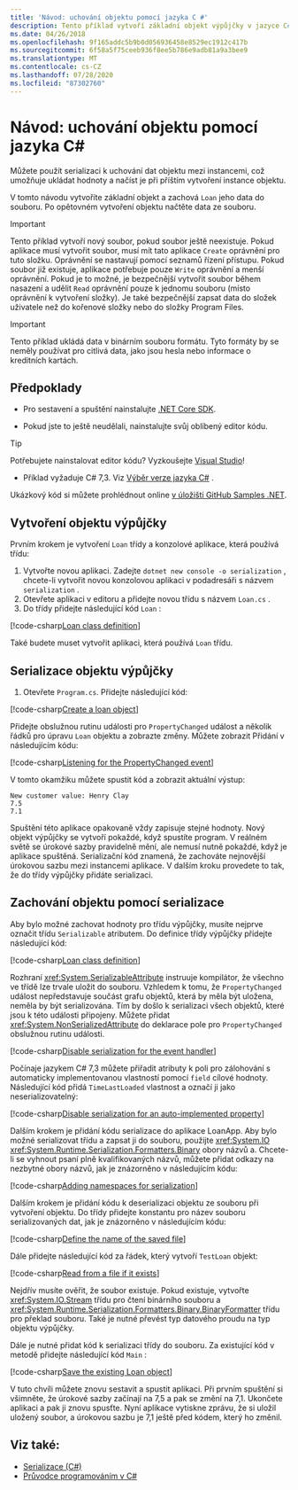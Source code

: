```yaml
---
title: 'Návod: uchování objektu pomocí jazyka C #'
description: Tento příklad vytvoří základní objekt výpůjčky v jazyce C# a uchová jeho data do souboru a pak vytvoří nový objekt s daty ze souboru.
ms.date: 04/26/2018
ms.openlocfilehash: 9f165addc5b9b0d056936458e8529ec1912c417b
ms.sourcegitcommit: 6f58a5f75ceeb936f8ee5b786e9adb81a9a3bee9
ms.translationtype: MT
ms.contentlocale: cs-CZ
ms.lasthandoff: 07/28/2020
ms.locfileid: "87302760"
---
```

# <a name="walkthrough-persisting-an-object-using-c"></a>Návod: uchování objektu pomocí jazyka C\#

Můžete použít serializaci k uchování dat objektu mezi instancemi, což umožňuje ukládat hodnoty a načíst je při příštím vytvoření instance objektu.

V tomto návodu vytvoříte základní objekt a zachová `Loan` jeho data do souboru. Po opětovném vytvoření objektu načtěte data ze souboru.

> [!IMPORTANT]
> Tento příklad vytvoří nový soubor, pokud soubor ještě neexistuje. Pokud aplikace musí vytvořit soubor, musí mít tato aplikace `Create` oprávnění pro tuto složku. Oprávnění se nastavují pomocí seznamů řízení přístupu. Pokud soubor již existuje, aplikace potřebuje pouze `Write` oprávnění a menší oprávnění. Pokud je to možné, je bezpečnější vytvořit soubor během nasazení a udělit `Read` oprávnění pouze k jednomu souboru (místo oprávnění k vytvoření složky). Je také bezpečnější zapsat data do složek uživatele než do kořenové složky nebo do složky Program Files.

> [!IMPORTANT]
> Tento příklad ukládá data v binárním souboru formátu. Tyto formáty by se neměly používat pro citlivá data, jako jsou hesla nebo informace o kreditních kartách.

## <a name="prerequisites"></a>Předpoklady

- Pro sestavení a spuštění nainstalujte [.NET Core SDK](https://dotnet.microsoft.com/download).

- Pokud jste to ještě neudělali, nainstalujte svůj oblíbený editor kódu.

> [!TIP]
> Potřebujete nainstalovat editor kódu? Vyzkoušejte [Visual Studio](https://visualstudio.com/downloads)!

- Příklad vyžaduje C# 7,3. Viz [Výběr verze jazyka C#](../../../language-reference/configure-language-version.md) .

Ukázkový kód si můžete prohlédnout online [v úložišti GitHub Samples .NET](https://github.com/dotnet/samples/tree/master/csharp/serialization).

## <a name="creating-the-loan-object"></a>Vytvoření objektu výpůjčky

Prvním krokem je vytvoření `Loan` třídy a konzolové aplikace, která používá třídu:

1. Vytvořte novou aplikaci. Zadejte `dotnet new console -o serialization` , chcete-li vytvořit novou konzolovou aplikaci v podadresáři s názvem `serialization` .
1. Otevřete aplikaci v editoru a přidejte novou třídu s názvem `Loan.cs` .
1. Do třídy přidejte následující kód `Loan` :

[!code-csharp[Loan class definition](../../../../../samples/snippets/csharp/serialization/Loan.cs#1)]

Také budete muset vytvořit aplikaci, která používá `Loan` třídu.

## <a name="serialize-the-loan-object"></a>Serializace objektu výpůjčky

1. Otevřete `Program.cs`. Přidejte následující kód:

[!code-csharp[Create a loan object](../../../../../samples/snippets/csharp/serialization/Program.cs#1)]

Přidejte obslužnou rutinu události pro `PropertyChanged` událost a několik řádků pro úpravu `Loan` objektu a zobrazte změny. Můžete zobrazit Přidání v následujícím kódu:

[!code-csharp[Listening for the PropertyChanged event](../../../../../samples/snippets/csharp/serialization/Program.cs#2)]

V tomto okamžiku můžete spustit kód a zobrazit aktuální výstup:

```console
New customer value: Henry Clay
7.5
7.1
```

Spuštění této aplikace opakovaně vždy zapisuje stejné hodnoty. Nový objekt výpůjčky se vytvoří pokaždé, když spustíte program. V reálném světě se úrokové sazby pravidelně mění, ale nemusí nutně pokaždé, když je aplikace spuštěná. Serializační kód znamená, že zachováte nejnovější úrokovou sazbu mezi instancemi aplikace. V dalším kroku provedete to tak, že do třídy výpůjčky přidáte serializaci.

## <a name="using-serialization-to-persist-the-object"></a>Zachování objektu pomocí serializace

Aby bylo možné zachovat hodnoty pro třídu výpůjčky, musíte nejprve označit třídu `Serializable` atributem. Do definice třídy výpůjčky přidejte následující kód:

[!code-csharp[Loan class definition](../../../../../samples/snippets/csharp/serialization/Loan.cs#2)]

Rozhraní <xref:System.SerializableAttribute> instruuje kompilátor, že všechno ve třídě lze trvale uložit do souboru. Vzhledem k tomu, že `PropertyChanged` událost nepředstavuje součást grafu objektů, která by měla být uložena, neměla by být serializována. Tím by došlo k serializaci všech objektů, které jsou k této události připojeny. Můžete přidat <xref:System.NonSerializedAttribute> do deklarace pole pro `PropertyChanged` obslužnou rutinu události.

[!code-csharp[Disable serialization for the event handler](../../../../../samples/snippets/csharp/serialization/Loan.cs#3)]

Počínaje jazykem C# 7,3 můžete přiřadit atributy k poli pro zálohování s automaticky implementovanou vlastností pomocí `field` cílové hodnoty. Následující kód přidá `TimeLastLoaded` vlastnost a označí ji jako neserializovatelný:

[!code-csharp[Disable serialization for an auto-implemented property](../../../../../samples/snippets/csharp/serialization/Loan.cs#4)]

Dalším krokem je přidání kódu serializace do aplikace LoanApp. Aby bylo možné serializovat třídu a zapsat ji do souboru, použijte <xref:System.IO> <xref:System.Runtime.Serialization.Formatters.Binary> obory názvů a. Chcete-li se vyhnout psaní plně kvalifikovaných názvů, můžete přidat odkazy na nezbytné obory názvů, jak je znázorněno v následujícím kódu:

[!code-csharp[Adding namespaces for serialization](../../../../../samples/snippets/csharp/serialization/Program.cs#3)]

Dalším krokem je přidání kódu k deserializaci objektu ze souboru při vytvoření objektu. Do třídy přidejte konstantu pro název souboru serializovaných dat, jak je znázorněno v následujícím kódu:

[!code-csharp[Define the name of the saved file](../../../../../samples/snippets/csharp/serialization/Program.cs#4)]

Dále přidejte následující kód za řádek, který vytvoří `TestLoan` objekt:

[!code-csharp[Read from a file if it exists](../../../../../samples/snippets/csharp/serialization/Program.cs#5)]

Nejdřív musíte ověřit, že soubor existuje. Pokud existuje, vytvořte <xref:System.IO.Stream> třídu pro čtení binárního souboru a <xref:System.Runtime.Serialization.Formatters.Binary.BinaryFormatter> třídu pro překlad souboru. Také je nutné převést typ datového proudu na typ objektu výpůjčky.

Dále je nutné přidat kód k serializaci třídy do souboru. Za existující kód v metodě přidejte následující kód `Main` :

[!code-csharp[Save the existing Loan object](../../../../../samples/snippets/csharp/serialization/Program.cs#6)]

V tuto chvíli můžete znovu sestavit a spustit aplikaci. Při prvním spuštění si všimněte, že úrokové sazby začínají na 7,5 a pak se změní na 7,1. Ukončete aplikaci a pak ji znovu spusťte. Nyní aplikace vytiskne zprávu, že si uložil uložený soubor, a úrokovou sazbu je 7,1 ještě před kódem, který ho změnil.

## <a name="see-also"></a>Viz také:

- [Serializace (C#)](index.md)
- [Průvodce programováním v C#](../../index.md)
